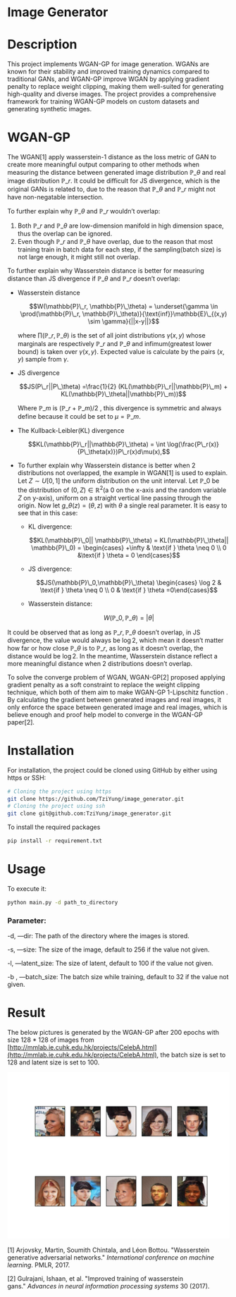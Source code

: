 # Image Generator

# Description

This project implements WGAN-GP for image generation. WGANs are known for their stability and improved training dynamics compared to traditional GANs, and WGAN-GP improve WGAN by applying gradient penalty to replace weight clipping, making them well-suited for generating high-quality and diverse images. The project provides a comprehensive framework for training WGAN-GP models on custom datasets and generating synthetic images.

# WGAN-GP

The WGAN[1] apply wasserstein-1 distance as the loss metric of GAN to create more meaningful output comparing to other methods when measuring the distance between generated image distribution $\mathbb{P}\_\theta$  and real image distribution $\mathbb{P}\_r$. It could be difficult for JS divergence, which is the original GANs is related to, due to the reason that $\mathbb{P}\_\theta$  and $\mathbb{P}\_r$ might not have non-negatable intersection.

To further explain why $\mathbb{P}\_\theta$  and $\mathbb{P}\_r$ wouldn’t overlap:

1. Both $\mathbb{P}\_r$  and $\mathbb{P}\_{\theta}$ are low-dimension manifold in high dimension space, thus the overlap can be ignored.
2. Even though $\mathbb{P}\_r$ and $\mathbb{P}\_\theta$ have overlap, due to the reason that most training train in batch data for each step, if the sampling(batch size) is not large enough, it might still not overlap.

To further explain why Wasserstein distance is better for measuring distance than JS divergence if $\mathbb{P}\_\theta$ and $\mathbb{P}\_r$ doesn’t overlap:

- Wasserstein distance
    
    $$W(\mathbb{P}\_r, \mathbb{P}\_\theta) = \underset{\gamma \in \prod(\mathbb{P}\_r, \mathbb{P}\_\theta)}{\text{inf}}\mathbb{E}\_{(x,y) \sim \gamma}{||x-y||}$$
    
    where $\prod(\mathbb{P}\_r, \mathbb{P}\_\theta)$ is the set of all joint distributions $\gamma(x,y)$ whose marginals are respectively $\mathbb{P}\_r$ and $\mathbb{P}\_\theta$ and infimum(greatest lower bound) is taken over $\gamma(x,y)$. Expected value is calculate by the pairs $(x,y)$ sample from $\gamma$.
    
- JS divergence
    
    $$JS(P\_r||P\_\theta) =\frac{1}{2} (KL(\mathbb{P}\_r||\mathbb{P}\_m) + KL(\mathbb{P}\_\theta||\mathbb{P}\_m))$$
    
    Where $\mathbb{P}\_m$ is $(\mathbb{P}\_r + \mathbb{P}\_m)/2$ , this divergence is symmetric and always define because it could be set to $\mu = \mathbb{P}\_m$.
    
- The Kullback-Leibler(KL) divergence
    
    $$KL(\mathbb{P}\_r||\mathbb{P}\_\theta) = \int \log(\frac{P\_r(x)}{P\_\theta(x)})P\_r(x)d\mu(x),$$
    
- To further explain why Wasserstein distance is better when 2 distributions not overlapped, the example in WGAN[1] is used to explain. Let $Z\sim U[0,1]$ the uniform distribution on the unit interval. Let $\mathbb{P}\_0$ be the distribution of $(0,Z) \in \mathbb{R}^2$(a 0 on the x-axis and the random variable $Z$ on y-axis), uniform on a straight vertical line passing through the origin. Now let $g\_\theta(z) = (\theta, z)$ with $\theta$ a single real parameter. It is easy to see that in this case:
    - KL divergence:
        
        $$KL(\mathbb{P}\_0|| \mathbb{P}\_\theta) = KL(\mathbb{P}\_\theta|| \mathbb{P}\_0) = \begin{cases} +\infty & \text{if } \theta \neq 0 \\ 0 &\text{if } \theta = 0 \end{cases}$$
        
    - JS divergence:
        
        $$JS(\mathbb{P}\_0,\mathbb{P}\_\theta) \begin{cases} \log 2 & \text{if }  \theta \neq 0 \\ 0 & \text{if } \theta =0\end{cases}$$
        
    - Wasserstein distance:
        
        $$W(\mathbb{P}\_0, \mathbb{P}\_\theta) = |\theta|$$
        
    

It could be observed that as long as $\mathbb{P}\_r, \mathbb{P}\_\theta$ doesn’t overlap, in JS divergence, the value would always be $\log{2}$, which mean it doesn’t matter how far or how close $\mathbb{P}\_\theta$ is to $\mathbb{P}\_r$, as long as it doesn’t overlap, the distance would be $\log2$. In the meantime, Wasserstein distance reflect a more meaningful distance when 2 distributions doesn’t overlap.

To solve the converge problem of WGAN, WGAN-GP[2] proposed applying gradient penalty as a soft constraint to replace the weight clipping technique, which both of them aim to make WGAN-GP 1-Lipschitz function . By calculating the gradient between generated images and real images, it only enforce the space between generated image and real images, which is believe enough and proof help model to converge in the WGAN-GP paper[2]. 

# Installation

For installation, the project could be cloned using GitHub by either using https or SSH:

```bash
# Cloning the project using https
git clone https://github.com/TziYung/image_generator.git
# Cloning the project using ssh
git clone git@github.com:TziYung/image_generator.git
```

To install the required packages

```bash
pip install -r requirement.txt
```

# Usage

To execute it:

```bash
python main.py -d path_to_directory
```

### Parameter:

-d, —dir: The path of the directory where the images is stored.

-s, —size: The size of the image, default to 256 if the value not given.

-l, —latent_size: The size of latent, default to 100 if the value not given.

-b , —batch_size: The batch size while training, default to 32 if the value not given.

# Result

The below pictures is generated by the WGAN-GP after 200 epochs with size 128 * 128 of images from [http://mmlab.ie.cuhk.edu.hk/projects/CelebA.html](http://mmlab.ie.cuhk.edu.hk/projects/CelebA.html), the batch size is set to 128 and latent size is set to 100.

![epoch_200.png](./epoch_200.png)

[1]  Arjovsky, Martin, Soumith Chintala, and Léon Bottou. "Wasserstein generative adversarial networks." *International conference on machine learning*. PMLR, 2017.

[2] Gulrajani, Ishaan, et al. "Improved training of wasserstein gans." *Advances in neural information processing systems* 30 (2017).
